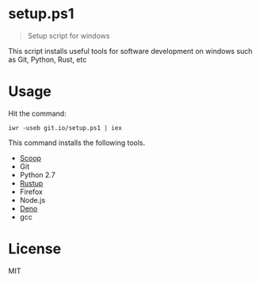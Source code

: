 # setup.ps1

> Setup script for windows

This script installs useful tools for software development on windows such as Git, Python, Rust, etc

# Usage

Hit the command:

```
iwr -useb git.io/setup.ps1 | iex
```

This command installs the following tools.

- [Scoop](https://scoop.sh/)
- Git
- Python 2.7
- [Rustup](https://rustup.rs/)
- Firefox
- Node.js
- [Deno](https://deno.land)
- gcc

# License

MIT
